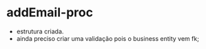 # addEmail-proc

* estrutura criada.
* ainda preciso criar uma validação pois o business entity vem fk;
